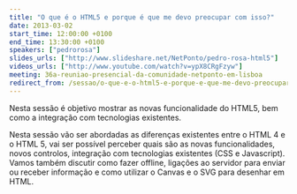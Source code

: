 ```yaml
---
title: "O que é o HTML5 e porque é que me devo preocupar com isso?"
date: 2013-03-02
start_time: 12:00:00 +0100
end_time: 13:30:00 +0100
speakers: ["pedrorosa"]
slides_urls: ["http://www.slideshare.net/NetPonto/pedro-rosa-html5"]
videos_urls: ["http://www.youtube.com/watch?v=ypX8CRgFzyw"]
meeting: 36a-reuniao-presencial-da-comunidade-netponto-em-lisboa
redirect_from: /sessao/o-que-e-o-html5-e-porque-e-que-me-devo-preocupar-com-isso/
---
```

Nesta sessão é objetivo mostrar as novas funcionalidade do HTML5, bem como a integração com tecnologias existentes.

Nesta sessão vão ser abordadas as diferenças existentes entre o HTML 4 e o HTML 5, vai ser possível perceber quais são as novas funcionalidades, novos controlos, integração com tecnologias existentes (CSS e Javascript). Vamos também discutir como fazer offline, ligações ao servidor para enviar ou receber informação e como utilizar o Canvas e o SVG para desenhar em HTML.

